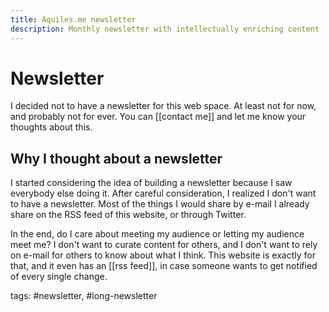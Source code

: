 ```yaml
---
title: Aquiles.me newsletter
description: Monthly newsletter with intellectually enriching content
---
```

# Newsletter
I decided not to have a newsletter for this web space. At least not for now, and probably not for ever. You can [[contact me]] and let me know your thoughts about this. 

## Why I thought about a newsletter
I started considering the idea of building a newsletter because I saw everybody else doing it. After careful consideration, I realized I don't want to have a newsletter. Most of the things I would share by e-mail I already share on the RSS feed of this website, or through Twitter. 

In the end, do I care about meeting my audience or letting my audience meet me? I don't want to curate content for others, and I don't want to rely on e-mail for others to know about what I think. This website is exactly for that, and it even has an [[rss feed]], in case someone wants to get notified of every single change. 



tags: #newsletter, #long-newsletter